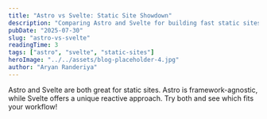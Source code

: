 ```yaml
---
title: "Astro vs Svelte: Static Site Showdown"
description: "Comparing Astro and Svelte for building fast static sites."
pubDate: "2025-07-30"
slug: "astro-vs-svelte"
readingTime: 3
tags: ["astro", "svelte", "static-sites"]
heroImage: "../../assets/blog-placeholder-4.jpg"
author: "Aryan Randeriya"
---
```


Astro and Svelte are both great for static sites. Astro is framework-agnostic, while Svelte offers a unique reactive approach. Try both and see which fits your workflow!

